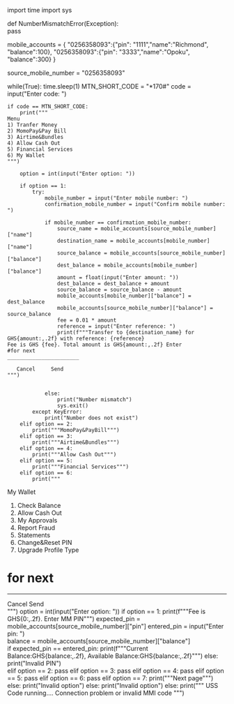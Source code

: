 import time
import sys

def NumberMismatchError(Exception):    
    pass

mobile_accounts = {
    "0256358093":{"pin": "1111","name":"Richmond", "balance":100},
    "0256358093":{"pin": "3333","name":"Opoku", "balance":300}
}

source_mobile_number = "0256358093"

while(True):
    time.sleep(1)
    MTN_SHORT_CODE = "*170#"
    code = input("Enter code: ")

    if code == MTN_SHORT_CODE:
        print("""
    Menu
    1) Tranfer Money
    2) MomoPay&Pay Bill
    3) Airtime&Bundles
    4) Allow Cash Out
    5) Financial Services
    6) My Wallet
    """)

        option = int(input("Enter option: "))
        
        if option == 1:
            try:
                mobile_number = input("Enter mobile number: ")
                confirmation_mobile_number = input("Confirm mobile number: ")
                
                if mobile_number == confirmation_mobile_number:
                    source_name = mobile_accounts[source_mobile_number]["name"]
                    destination_name = mobile_accounts[mobile_number]["name"]
                    source_balance = mobile_accounts[source_mobile_number]["balance"]
                    dest_balance = mobile_accounts[mobile_number]["balance"]
                    amount = float(input("Enter amount: "))
                    dest_balance = dest_balance + amount
                    source_balance = source_balance - amount
                    mobile_accounts[mobile_number]["balance"] = dest_balance
                    mobile_accounts[source_mobile_number]["balance"] = source_balance
                    fee = 0.01 * amount
                    reference = input("Enter reference: ")
                    print(f"""Transfer to {destination_name} for GHS{amount:,.2f} with reference: {reference}
    Fee is GHS {fee}. Total amount is GHS{amount:,.2f} Enter
    #for next
    _______________________

       Cancel     Send
    """)
                    
                    
                else:
                    print("Number mismatch")
                    sys.exit()
            except KeyError:
                print("Number does not exist")
        elif option == 2:
            print("""MomoPay&PayBill""")    
        elif option == 3:
            print("""Airtime&Bundles""")
        elif option == 4:
            print("""Allow Cash Out""")    
        elif option == 5:
            print("""Financial Services""")
        elif option == 6:
            print("""
My Wallet
1) Check Balance
2) Allow Cash Out
3) My Approvals
4) Report Fraud
5) Statements
6) Change&Reset PIN
7) Upgrade Profile Type
# for next
________________________

 Cancel            Send     
""")
            option = int(input("Enter option: "))
            if option == 1:
                print(f"""Fee is GHS{0:,.2f}. Enter MM PIN""")
                expected_pin = mobile_accounts[source_mobile_number]["pin"]
                entered_pin = input("Enter pin: ")                
                balance = mobile_accounts[source_mobile_number]["balance"]        
                if expected_pin == entered_pin:
                    print(f"""Current Balance:GHS{balance:,.2f}, Available
    Balance:GHS{balance:,.2f}""")
                else:
                    print("Invalid PIN")                                    
            elif option == 2:
                pass
            elif option == 3:
                pass
            elif option == 4:
                pass
            elif option == 5:
                pass
            elif option == 6:
                pass
            elif option == 7:
                print("""Next page""")
            else:
                print("Invalid option")
        else:
            print("Invalid option")
    else:
        print("""
    USS Code running....
    Connection problem or invalid MMI code
    """)
